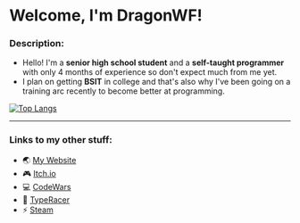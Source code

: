 # Welcome, I'm DragonWF!

### Description:
- Hello! I'm a **senior high school student** and a **self-taught programmer** with only 4 months of experience so don't expect much from me yet.
- I plan on getting **BSIT** in college and that's also why I've been going on a training arc recently to become better at programming.

[![Top Langs](https://github-readme-stats.vercel.app/api/top-langs/?username=DragunWF&layout=compact&theme=merko)](https://github.com/anuraghazra/github-readme-stats)

---

### Links to my other stuff:
- :earth_asia: [My Website](https://dragonwf.netlify.app/) 
- :video_game: [Itch.io](https://dragonwf.itch.io/) 
- :computer: [CodeWars](https://www.codewars.com/users/DragonWF) 
- :checkered_flag: [TypeRacer](https://data.typeracer.com/pit/profile?user=dragonwf) 
- :zap: [Steam](https://steamcommunity.com/profiles/76561198201145658)

